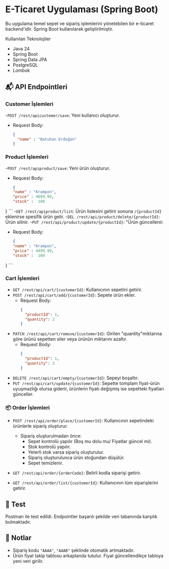 # E-Ticaret Uygulaması (Spring Boot)

Bu uygulama temel sepet ve sipariş işlemlerini yönetebilen bir e-ticaret backend'idir. Spring Boot kullanılarak geliştirilmiştir.

Kullanılan Teknolojiler

- Java 24
- Spring Boot
- Spring Data JPA
- PostgreSQL
- Lombok
  
## 📬 API Endpointleri

### Customer İşlemleri
-`POST /rest/apicustomer/save`: Yeni kullanıcı oluşturur.
- Request Body:
    ```json
    {
      "name" : "Batuhan Erdoğan"
    }
    ```
### Product İşlemleri
-`POST /rest/apiproduct/save`: Yeni ürün oluşturur.
- Request Body:
    ```json
    {
    "name" : "Krampon",
    "price" : 4699.99,
    "stock" :  100
}
    ```
-`GET /rest/apiproduct/list`: Ürün listesini getirir sonuna `/{productId}` eklenirse spesifik ürün gelir.
-`DEL /rest/api/product/delete/{productId}`: Ürün silinir.
-`PUT /rest/api/product/update/{productId}`: "Ürün güncellenir.
- Request Body:
    ```json
   {
    "name" : "Krampon",
    "price" : 4499.99,
    "stock" :  100
}
    ```
### Cart İşlemleri
- `GET /rest/api/cart/{customerId}`: Kullanıcının sepetini getirir.
- `POST /rest/api/cart/add/{customerId}`: Sepete ürün ekler.
  - Request Body:
    ```json
    {
      "productId": 1,
      "quantity": 2
    }
    ```
- `PATCH /rest/api/cart/remove/{customerId}`: Girilen "quantity"miktarına göre ürünü sepetten siler veya ürünün miktarını azaltır.
  - Request Body:
    ```json
    {
      "productId": 1,
      "quantity": 2
    }
    ``` 
- `DELETE /rest/api/cart/empty/{customerId}`: Sepeyi boşaltır.
- `PUT /rest/api/cart/update/{customerId}`:  Sepette tomplam fiyat-ürün uyuşmazlığı olursa giderir, ürünlerin fiyatı değişmiş ise sepetteki fiyatları günceller.


### 📦 Order İşlemleri

- `POST /rest/api/order/place/{customerId}`: Kullanıcının sepetindeki ürünlerle sipariş oluşturur.
  - Sipariş oluşturulmadan önce:
    - Sepet kontrolü yapılır (Boş mu dolu mu/ Fiyatlar güncel mi).
    - Stok kontrolü yapılır.
    - Yeterli stok varsa sipariş oluşturulur.
    - Sipariş oluşturulunca ürün stoğundan düşülür.
    - Sepet temizlenir.

- `GET /rest/api/order/{orderCode}`: Belirli kodla siparişi getirir.
- `GET /rest/api/order/list/{customerId}`: Kullanıcının tüm siparişlerini getirir.

## 🧪 Test
Postman ile test edildi. Endpointler başarılı şekilde veri tabanında karşılık bulmaktadır.

## 📌 Notlar
- Sipariş kodu `"AAAA"`, `"AAAB"` şeklinde otomatik artmaktadır.
- Ürün fiyat takip tablosu arkaplanda tutulur. Fiyat güncellendikçe tabloya yeni veri girilir.
